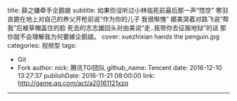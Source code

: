 title: 薛之嫌牵手企鹅娘
subtitle: 如果你没听过小林临死前最后那一声“悟空” 寒羽良跪在地上对自己的养父开枪前说“作为你的儿子 我很惭愧” 娜美哭着对路飞说“帮我”后被草帽盖住的脸 死去的志志雄回头对由美说“走..我带你去征服地狱”的话 那你就不会理解我为何要嫁企鹅娘。
cover: xuezhixian hands the penguin.jpg
categories: 视频型
tags:
  - Git
  - Fork
author:
  nick: 腾讯TGI团队
  github_name: Tencent
date: 2016-12-10 13:27:37
publishDate: 2016-11-21 08:00:00
link: http://game.qq.com/act/a20161121xzq
---
